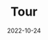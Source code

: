 ---
title: Tour
date: 2022-10-24

type: landing
translationKey: tour
sections:
  - block: slider
    content:
      slides:
        - title: Welcome to CSC Lab
          content: Take a look at what we're working on...
          align: center
          background:
            image:
              filename: coders.jpg
              filters:
                brightness: 0.7
            position: right
            color: '#666'
        - title: Research Areas ⚡️
          content: 'Complex Systems Modeling, Analysis and Control'
          align: left
          background:
            image:
              filename: contact.jpg
              filters:
                brightness: 0.7
            position: center
            color: '#555'
        - title: Join Us 🌎
          content: 'We welcome outstanding graduate students to join our team'
          align: right
          background:
            image:
              filename: welcome.jpg
              filters:
                brightness: 0.5
            position: center
            color: '#333'
    design:
      slide_height: ''
      is_fullscreen: true
      loop: false
      interval: 2000
--- 